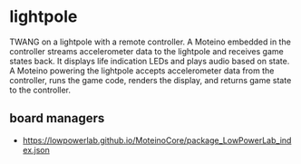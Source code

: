 # lightpole
TWANG on a lightpole with a remote controller.  A Moteino embedded in the controller streams accelerometer data to the lightpole and receives game states back.  It displays life indication LEDs and plays audio based on state.  A Moteino powering the lightpole accepts accelerometer data from the controller, runs the game code, renders the display, and returns game state to the controller.

## board managers
* https://lowpowerlab.github.io/MoteinoCore/package_LowPowerLab_index.json